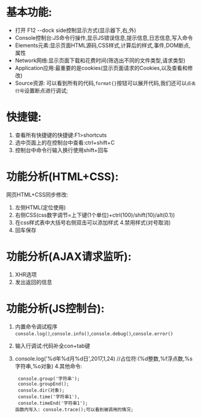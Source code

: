 # 基本功能:
* 打开 F12 --dock side控制显示方式(显示器下,右,外)
* Console控制台:JS命令行操作,显示JS错误信息,提示信息,日志信息,写入命令
* Elements元素:显示页面HTML源码,CSS样式,计算后的样式,事件,DOM断点,属性
* Network网络:显示页面下载和花费时间(筛选出不同的文件类型,请求类型)
* Application应用:最重要的是cookies(显示页面请求的Cookies,以及查看和修改)
* Source资源: 可以看到所有的代码,`format{}`按钮可以展开代码,我们还可以`点击行号`设置断点进行调试;
# 快捷键:
1. 查看所有快捷键的快捷键:F1>shortcuts
2. 选中页面上的在控制台中查看:ctrl+shift+C
3. 控制台中命令行输入换行使用shift+回车

# 功能分析(HTML+CSS):
网页HTML+CSS同步修改:
1. 左侧HTML(定位使用)
2. 右侧CSS(css数字调节=上下键(1个单位)+ctrl(100)/shift(10)/alt(0.1))
3. 在css样式表中大括号右侧双击可以添加样式
4.禁用样式(对号取消)
5. 回车保存

# 功能分析(AJAX请求监听):
1. XHR选项
2. 发出返回的信息


# 功能分析(JS控制台):
1. 内置命令调试程序 `console.log()`,`console.info()`,`console.debug()`,`console.error()`
2. 输入行调试:代码补全con+tab键
3. console.log('%d年%d月%d日',2017,1,24)   //占位符:(%d整数,%f浮点数,%s字符串,%o对象)
4.其他命令:



        console.group('字符串');
        console.groupEnd();
        console.dir(对象);
        console.time('字符串1'),
        console.timeEnd('字符串1');  
       函数内写入: console.trace();可以看到被调用的情况;
